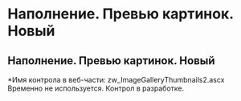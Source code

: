 ﻿---
description: 2.4.7
---
# Наполнение. Превью картинок. Новый
## Наполнение. Превью картинок. Новый
*Имя контрола в веб-части: zw_ImageGalleryThumbnails2.ascx
Временно не используется. Контрол в разработке.
